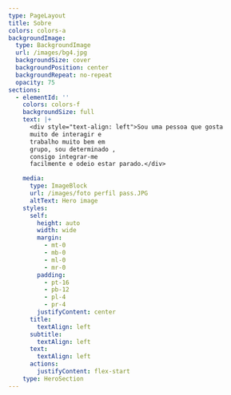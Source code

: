 ```yaml
---
type: PageLayout
title: Sobre
colors: colors-a
backgroundImage:
  type: BackgroundImage
  url: /images/bg4.jpg
  backgroundSize: cover
  backgroundPosition: center
  backgroundRepeat: no-repeat
  opacity: 75
sections:
  - elementId: ''
    colors: colors-f
    backgroundSize: full
    text: |+
      <div style="text-align: left">Sou uma pessoa que gosta
      muito de interagir e
      trabalho muito bem em
      grupo, sou determinado ,
      consigo integrar-me
      facilmente e odeio estar parado.</div>

    media:
      type: ImageBlock
      url: /images/foto perfil pass.JPG
      altText: Hero image
    styles:
      self:
        height: auto
        width: wide
        margin:
          - mt-0
          - mb-0
          - ml-0
          - mr-0
        padding:
          - pt-16
          - pb-12
          - pl-4
          - pr-4
        justifyContent: center
      title:
        textAlign: left
      subtitle:
        textAlign: left
      text:
        textAlign: left
      actions:
        justifyContent: flex-start
    type: HeroSection
---
```

